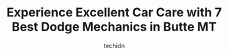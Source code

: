 ---
layout: ampstory
image: https://images.unsplash.com/photo-1574786577759-aebe09a843c6?ixlib=rb-4.0.3&ixid=MnwxMjA3fDB8MHxwaG90by1wYWdlfHx8fGVufDB8fHx8&auto=format&fit=crop&w=640&h=853&q=80
author: techidn
featured: false
description: Trust your vehicles maintenance and repairs to the 7 best Dodge Mechanic in Butte MT, USA. With their extensive experience, cutting-edge technology, and commitment to customer satisfaction,
title: Experience Excellent Car Care with 7 Best Dodge Mechanics in Butte MT
cover:
   title: Experience Excellent Car Care with 7 Best Dodge Mechanics in Butte MT
   subtitle: Rickpate
   background: https://images.unsplash.com/photo-1574786577759-aebe09a843c6?ixlib=rb-4.0.3&ixid=MnwxMjA3fDB8MHxwaG90by1wYWdlfHx8fGVufDB8fHx8&auto=format&fit=crop&w=640&h=853&q=80

pages: 
 - layout: thirds
   top: <h1>#1 Car Tune Automotive Service and Repair</h1>
   bottom: "<p>I was traveling from Utah back to Montana for the Holidays and on the way up, my alternator started going out about 10 miles from Butte. I was able to get it to Butte and</p>"
   background: https://www.knot35.com/toplist/wp-content/uploads/2023/06/best-dodge-mechanic-1-in-butte-mt-1685841715.jpeg
   backgroundblur: true
 - layout: thirds
   top: <h1>#2 Gilboys Towing</h1>
   bottom: "<p>8 Dewey Blvd, Butte, MT 59701, United States</p>"
   background: https://www.knot35.com/toplist/wp-content/uploads/2023/06/best-dodge-mechanic-2-in-butte-mt-1685841715.jpeg
   cta:
      link: https://www.knot35.com/toplist/experience-excellent-car-care-with-7-best-dodge-mechanics-in-butte-mt/
      text: Experience Excellent Car Care with 7 Best Dodge Mechanics in Butte MT
 - layout: thirds
   top: <h1>#3 American Car Care Center</h1>
   bottom: "<p>3600 Harrison Ave, Butte, MT 59701, United States</p>"
   background: https://www.knot35.com/toplist/wp-content/uploads/2023/06/best-dodge-mechanic-3-in-butte-mt-1685841716.jpeg
   cta:
      link: https://www.knot35.com/toplist/experience-excellent-car-care-with-7-best-dodge-mechanics-in-butte-mt/
      text: Experience Excellent Car Care with 7 Best Dodge Mechanics in Butte MT
 - layout: thirds
   top: <h1>#4 Certified Transmission & Auto Repair</h1>
   bottom: "<p>3934 Wynne Ave, Butte, MT 59701, United States</p>"
   background: https://images.unsplash.com/photo-1462556791646-c201b8241a94?ixlib=rb-4.0.3&ixid=MnwxMjA3fDB8MHxwaG90by1wYWdlfHx8fGVufDB8fHx8&auto=format&fit=crop&w=640&h=853&q=80
   cta:
      link: https://www.knot35.com/toplist/experience-excellent-car-care-with-7-best-dodge-mechanics-in-butte-mt/
      text: Experience Excellent Car Care with 7 Best Dodge Mechanics in Butte MT
 - layout: thirds
   top: <h1>#5 Micks Repair LLC</h1>
   bottom: "<p>300 Holland St, Butte, MT 59701, United States</p>"
   background: https://images.unsplash.com/photo-1557672172-298e090bd0f1?ixlib=rb-4.0.3&ixid=MnwxMjA3fDB8MHxwaG90by1wYWdlfHx8fGVufDB8fHx8&auto=format&fit=crop&w=640&h=853&q=80
   cta:
      link: https://www.knot35.com/toplist/experience-excellent-car-care-with-7-best-dodge-mechanics-in-butte-mt/
      text: Experience Excellent Car Care with 7 Best Dodge Mechanics in Butte MT
 - layout: thirds
   top: <h1>#6 Pro Repair</h1>
   bottom: "<p>1750 4 Mile, Butte, MT 59701, United States</p>"
   background: https://images.unsplash.com/photo-1527066579998-dbbae57f45ce?ixlib=rb-4.0.3&ixid=MnwxMjA3fDB8MHxwaG90by1wYWdlfHx8fGVufDB8fHx8&auto=format&fit=crop&w=640&h=853&q=80
   cta:
      link: https://www.knot35.com/toplist/experience-excellent-car-care-with-7-best-dodge-mechanics-in-butte-mt/
      text: Experience Excellent Car Care with 7 Best Dodge Mechanics in Butte MT
 - layout: thirds
   top: <h1>#7 Baker Towing & Repair</h1>
   bottom: "<p>521 Cobban St, Butte, MT 59701, United States</p>"
   background: https://images.unsplash.com/photo-1549241520-425e3dfc01cb?ixlib=rb-4.0.3&ixid=MnwxMjA3fDB8MHxwaG90by1wYWdlfHx8fGVufDB8fHx8&auto=format&fit=crop&w=640&h=853&q=80
   cta:
      link: https://www.knot35.com/toplist/experience-excellent-car-care-with-7-best-dodge-mechanics-in-butte-mt/
      text: Experience Excellent Car Care with 7 Best Dodge Mechanics in Butte MT
 - layout: thirds
   middle: Continue reading...
   background: https://images.unsplash.com/photo-1567095761054-7a02e69e5c43?ixlib=rb-4.0.3&ixid=MnwxMjA3fDB8MHxwaG90by1wYWdlfHx8fGVufDB8fHx8&auto=format&fit=crop&w=640&h=853&q=80
   cta:
      link: https://www.knot35.com/toplist/experience-excellent-car-care-with-7-best-dodge-mechanics-in-butte-mt/
      text: Experience Excellent Car Care with 7 Best Dodge Mechanics in Butte MT
      
---